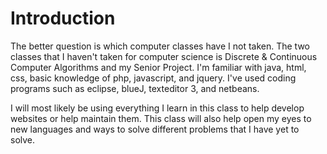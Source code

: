# Introduction
The better question is which computer classes have I not taken. The two classes that I haven't taken for computer science is Discrete & Continuous Computer Algorithms and my Senior Project. I'm familiar with java, html, css, basic knowledge of php, javascript, and jquery. I've used coding programs such as eclipse, blueJ, texteditor 3, and netbeans.

I will most likely be using everything I learn in this class to help develop websites or help maintain them. This class will also help open my eyes to new languages and ways to solve different problems that I have  yet to solve.
